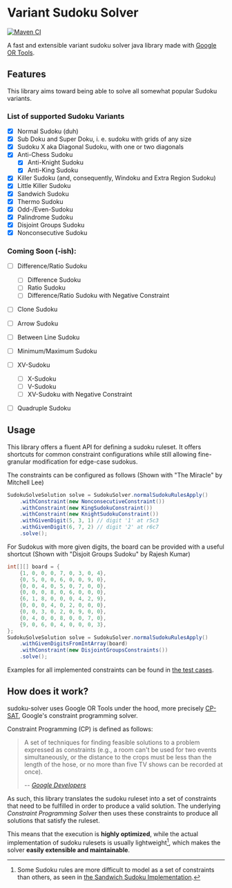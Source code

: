 # Variant Sudoku Solver
[![Maven CI](https://github.com/CapOfCave/sudoku-solver/actions/workflows/ci.yml/badge.svg)](https://github.com/CapOfCave/sudoku-solver/actions/workflows/ci.yml)

A fast and extensible variant sudoku solver java library made with [Google OR Tools](https://developers.google.com/optimization).

## Features

This library aims toward being able to solve all somewhat popular Sudoku variants.

### List of supported Sudoku Variants

- [x] Normal Sudoku (duh)
- [x] Sub Doku and Super Doku, i. e. sudoku with grids of any size 
- [x] Sudoku X aka Diagonal Sudoku, with one or two diagonals
- [x] Anti-Chess Sudoku
  - [x] Anti-Knight Sudoku
  - [x] Anti-King Sudoku
- [x] Killer Sudoku (and, consequently, Windoku and Extra Region Sudoku)
- [x] Little Killer Sudoku
- [x] Sandwich Sudoku
- [x] Thermo Sudoku
- [x] Odd-/Even-Sudoku
- [x] Palindrome Sudoku
- [x] Disjoint Groups Sudoku
- [x] Nonconsecutive Sudoku

### Coming Soon (-ish):

- [ ] Difference/Ratio Sudoku
  - [ ] Difference Sudoku
  - [ ] Ratio Sudoku 
  - [ ] Difference/Ratio Sudoku with Negative Constraint
- [ ] Clone Sudoku
- [ ] Arrow Sudoku
- [ ] Between Line Sudoku
- [ ] Minimum/Maximum Sudoku
- [ ] XV-Sudoku
  - [ ] X-Sudoku
  - [ ] V-Sudoku
  - [ ] XV-Sudoku with Negative Constraint
- [ ] Quadruple Sudoku


## Usage

This library offers a fluent API for defining a sudoku ruleset. It offers shortcuts for common constraint configurations while still allowing fine-granular modification for edge-case sudokus.

The constraints can be configured as follows (Shown with "The Miracle" by Mitchell Lee)

```java
SudokuSolveSolution solve = SudokuSolver.normalSudokuRulesApply()
    .withConstraint(new NonconsecutiveConstraint())
    .withConstraint(new KingSudokuConstraint())
    .withConstraint(new KnightSudokuConstraint())
    .withGivenDigit(5, 3, 1) // digit '1' at r5c3
    .withGivenDigit(6, 7, 2) // digit '2' at r6c7
    .solve();
```

For Sudokus with more given digits, the board can be provided with a useful shortcut (Shown with "Disjoit Groups Sudoku" by Rajesh Kumar)

```java
int[][] board = {
    {1, 0, 0, 0, 7, 0, 3, 0, 4},
    {0, 5, 0, 0, 6, 0, 0, 9, 0},
    {0, 0, 4, 0, 5, 0, 7, 0, 0},
    {0, 0, 0, 8, 0, 6, 0, 0, 0},
    {6, 1, 8, 0, 0, 0, 4, 2, 9},
    {0, 0, 0, 4, 0, 2, 0, 0, 0},
    {0, 0, 3, 0, 2, 0, 9, 0, 0},
    {0, 4, 0, 0, 8, 0, 0, 7, 0},
    {9, 0, 6, 0, 4, 0, 0, 0, 3},
};
SudokuSolveSolution solve = SudokuSolver.normalSudokuRulesApply()
    .withGivenDigitsFromIntArray(board)
    .withConstraint(new DisjointGroupsConstraints())
    .solve();
```

Examples for all implemented constraints can be found in [the test cases](src/test/java/me/kecker/sudokusolver/constraints/variants).


## How does it work?

sudoku-solver uses Google OR Tools under the hood, more precisely [CP-SAT](https://developers.google.com/optimization/cp/cp_solver), Google's constraint programming solver.

Constraint Programming (CP) is defined as follows:

> A set of techniques for finding feasible solutions to a problem expressed as constraints (e.g., a room can't be used for two events simultaneously, or the distance to the crops must be less than the length of the hose, or no more than five TV shows can be recorded at once).
> 
> -- <cite>[Google Developers](https://developers.google.com/optimization/introduction/overview)</cite>

As such, this library translates the sudoku ruleset into a set of constraints that need to be fulfilled in order to produce a valid solution. The underlying _Constraint Programming Solver_ then uses these constraints to produce all solutions that satisfy the ruleset. 

This means that the execution is **highly optimized**, while the actual implementation of sudoku rulesets is usually lightweight[^1], which makes the solver **easily extensible and maintainable**.

[^1]: Some Sudoku rules are more difficult to model as a set of constraints than others, as seen in [the Sandwich Sudoku Implementation](src/main/java/me/kecker/sudokusolver/constraints/variants/SandwichConstraint.java).